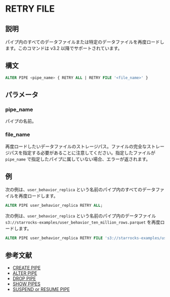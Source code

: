 # RETRY FILE

## 説明

パイプ内のすべてのデータファイルまたは特定のデータファイルを再度ロードします。このコマンドは v3.2 以降でサポートされています。

## 構文

```SQL
ALTER PIPE <pipe_name> { RETRY ALL | RETRY FILE '<file_name>' }
```

## パラメータ

### pipe_name

パイプの名前。

### file_name

再度ロードしたいデータファイルのストレージパス。ファイルの完全なストレージパスを指定する必要があることに注意してください。指定したファイルが `pipe_name` で指定したパイプに属していない場合、エラーが返されます。

## 例

次の例は、`user_behavior_replica` という名前のパイプ内のすべてのデータファイルを再度ロードします。

```SQL
ALTER PIPE user_behavior_replica RETRY ALL;
```

次の例は、`user_behavior_replica` という名前のパイプ内のデータファイル `s3://starrocks-examples/user_behavior_ten_million_rows.parquet` を再度ロードします。

```SQL
ALTER PIPE user_behavior_replica RETRY FILE 's3://starrocks-examples/user_behavior_ten_million_rows.parquet';
```

## 参考文献

- [CREATE PIPE](CREATE_PIPE.md)
- [ALTER PIPE](ALTER_PIPE.md)
- [DROP PIPE](DROP_PIPE.md)
- [SHOW PIPES](SHOW_PIPES.md)
- [SUSPEND or RESUME PIPE](SUSPEND_or_RESUME_PIPE.md)